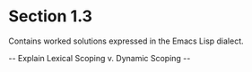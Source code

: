 Section 1.3
=========== 

Contains worked solutions expressed in the Emacs Lisp dialect.

-- Explain Lexical Scoping v. Dynamic Scoping --